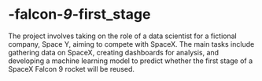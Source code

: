 # -falcon-_9_-first_stage
The project involves taking on the role of a data scientist for a fictional company, Space Y, aiming to compete with SpaceX. The main tasks include gathering data on SpaceX, creating dashboards for analysis, and developing a machine learning model to predict whether the first stage of a SpaceX Falcon 9 rocket will be reused.
